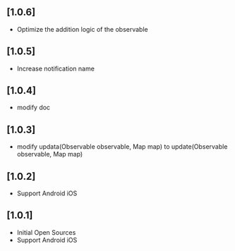 ## [1.0.6]
* Optimize the addition logic of the observable
## [1.0.5]
* Increase notification name
## [1.0.4]
* modify doc
## [1.0.3]
* modify updata(Observable observable, Map map) to update(Observable observable, Map map)
## [1.0.2]
* Support Android iOS
## [1.0.1]
* Initial Open Sources
* Support Android iOS
